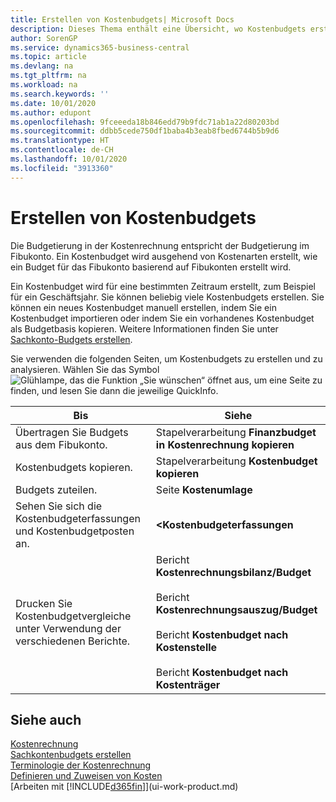 ```yaml
---
title: Erstellen von Kostenbudgets| Microsoft Docs
description: Dieses Thema enthält eine Übersicht, wo Kostenbudgets erstellt und analysiert werden.
author: SorenGP
ms.service: dynamics365-business-central
ms.topic: article
ms.devlang: na
ms.tgt_pltfrm: na
ms.workload: na
ms.search.keywords: ''
ms.date: 10/01/2020
ms.author: edupont
ms.openlocfilehash: 9fceeeda18b846edd79b9fdc71ab1a22d80203bd
ms.sourcegitcommit: ddbb5cede750df1baba4b3eab8fbed6744b5b9d6
ms.translationtype: HT
ms.contentlocale: de-CH
ms.lasthandoff: 10/01/2020
ms.locfileid: "3913360"
---
```

# <a name="creating-cost-budgets"></a>Erstellen von Kostenbudgets
Die Budgetierung in der Kostenrechnung entspricht der Budgetierung im Fibukonto. Ein Kostenbudget wird ausgehend von Kostenarten erstellt, wie ein Budget für das Fibukonto basierend auf Fibukonten erstellt wird.  

Ein Kostenbudget wird für eine bestimmten Zeitraum erstellt, zum Beispiel für ein Geschäftsjahr. Sie können beliebig viele Kostenbudgets erstellen. Sie können ein neues Kostenbudget manuell erstellen, indem Sie ein Kostenbudget importieren oder indem Sie ein vorhandenes Kostenbudget als Budgetbasis kopieren. Weitere Informationen finden Sie unter [Sachkonto-Budgets erstellen](finance-how-create-budgets.md).

Sie verwenden die folgenden Seiten, um Kostenbudgets zu erstellen und zu analysieren. Wählen Sie das Symbol ![Glühlampe, das die Funktion „Sie wünschen“ öffnet](media/ui-search/search_small.png "Tell Me-Funktion") aus, um eine Seite zu finden, und lesen Sie dann die jeweilige QuickInfo.

|Bis|Siehe|  
|--------|---------|  
|Übertragen Sie Budgets aus dem Fibukonto.|Stapelverarbeitung **Finanzbudget in Kostenrechnung kopieren**|  
|Kostenbudgets kopieren.|Stapelverarbeitung **Kostenbudget kopieren**|  
|Budgets zuteilen.|Seite **Kostenumlage**|  
|Sehen Sie sich die Kostenbudgeterfassungen und Kostenbudgetposten an.|**<Kostenbudgeterfassungen**|  
|Drucken Sie Kostenbudgetvergleiche unter Verwendung der verschiedenen Berichte.|Bericht **Kostenrechnungsbilanz/Budget**<br /><br /> Bericht **Kostenrechnungsauszug/Budget**<br /><br /> Bericht **Kostenbudget nach Kostenstelle**<br /><br /> Bericht **Kostenbudget nach Kostenträger**|  

## <a name="see-also"></a>Siehe auch  
[Kostenrechnung](finance-manage-cost-accounting.md)  
[Sachkontenbudgets erstellen](finance-how-create-budgets.md)  
[Terminologie der Kostenrechnung](finance-terminology-in-cost-accounting.md)   
[Definieren und Zuweisen von Kosten](finance-define-and-allocate-costs.md)  
[Arbeiten mit [!INCLUDE[d365fin](includes/d365fin_md.md)]](ui-work-product.md)
